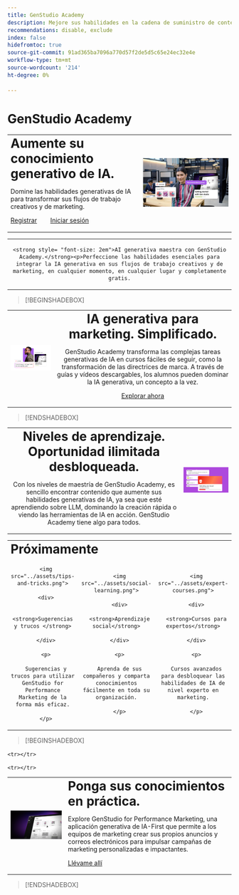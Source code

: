 ```yaml
---
title: GenStudio Academy
description: Mejore sus habilidades en la cadena de suministro de contenido con Adobe GenStudio Academy
recommendations: disable, exclude
index: false
hidefromtoc: true
source-git-commit: 91ad365ba7096a770d57f2de5d5c65e24ec32e4e
workflow-type: tm+mt
source-wordcount: '214'
ht-degree: 0%

---
```


# GenStudio Academy

<table>

 <tr style= "border: 0;">

  <td> <strong style= "font-size: 2em">Aumente su conocimiento generativo de IA.  </strong><p>Domine las habilidades generativas de IA para transformar sus flujos de trabajo creativos y de marketing. <p><a href="https://learningmanager.adobe.com/accountiplogin?ipId=16970&amp;accesskey=c4988oojirhb5" rel="noreferrer" target="_blank" class="spectrum-Button spectrum-Button--fill spectrum-Button--accent spectrum-Button--sizeM"><span class="spectrum-Button-label has-no-wrap">Registrar</span></a>          <a href="https://genstudioacademy.adobelearningmanager.com/" rel="noreferrer" target="_blank" class="spectrum-Button spectrum-Button--fill spectrum-Button--accent spectrum-Button--sizeM"><span class="spectrum-Button-label has-no-wrap">Iniciar sesión</span></a></td>

  <td><img src="../assets/elevate-your-generative-ai-knowledge.png"></td>

 </tr>

</table>

<table>

 <tr style= "border: 0;">

  <td align="center">

    <strong style= "font-size: 2em">AI generativa maestra con GenStudio Academy.</strong><p>Perfeccione las habilidades esenciales para integrar la IA generativa en sus flujos de trabajo creativos y de marketing, en cualquier momento, en cualquier lugar y completamente gratis.

  </td>

 </tr>

</table>

>[!BEGINSHADEBOX]

<table>

 <tr style= "border: 0;">

  <td><img src="../assets/generative-ai-for-marketing-simplified.png"></td>

  <td align="center"> <strong style= "font-size: 2em">IA generativa para marketing. Simplificado.</strong><p> GenStudio Academy transforma las complejas tareas generativas de IA en cursos fáciles de seguir, como la transformación de las directrices de marca. A través de guías y vídeos descargables, los alumnos pueden dominar la IA generativa, un concepto a la vez.<p><a href="https://learningmanager.adobe.com/accountiplogin?ipId=16970&amp;accesskey=c4988oojirhb5" rel="noreferrer" target="_blank" class="spectrum-Button spectrum-Button--fill spectrum-Button--accent spectrum-Button--sizeM"><span class="spectrum-Button-label has-no-wrap">Explorar ahora</span></a></td>

 </tr>

</table>

>[!ENDSHADEBOX]

<table>

 <tr style= "border: 0;">

  <td align="center"> <strong style= "font-size: 2em">Niveles de aprendizaje. Oportunidad ilimitada desbloqueada.</strong><p>Con los niveles de maestría de GenStudio Academy, es sencillo encontrar contenido que aumente sus habilidades generativas de IA, ya sea que esté aprendiendo sobre LLM, dominando la creación rápida o viendo las herramientas de IA en acción. GenStudio Academy tiene algo para todos.</td>

  <td><img src="../assets/levels-of-learning.png"></td>

 </tr>

</table>


<table>

 <tr style= "border: 0;colspan: 3;">

  <td colspan="3"> <strong style= "font-size: 2em;">Próximamente</strong></td>

 </tr> 

 <tr style= "border: 0;colspan: 3;"> 

   <td align="Center">

      <img src="../assets/tips-and-tricks.png">

      <div>

      <strong>Sugerencias y trucos </strong>

      </div>

      <p>

      Sugerencias y trucos para utilizar GenStudio for Performance Marketing de la forma más eficaz.

      </p>

   </td>

   <td align="Center">

      <img src="../assets/social-learning.png">

      <div>

      <strong>Aprendizaje social</strong>

      </div>

      <p>

      Aprenda de sus compañeros y comparta conocimientos fácilmente en toda su organización.

      </p>

   </td>

   <td align="Center">

      <img src="../assets/expert-courses.png">

      <div>

      <strong>Cursos para expertos</strong>

      </div>

      <p>

      Cursos avanzados para desbloquear las habilidades de IA de nivel experto en marketing.

      </p>

   </td>

 </tr>

</table>

>[!BEGINSHADEBOX]

<table>

    <tr></tr>

 <tr style= "border: 0;">

 <td><img src="../assets/put-your-learnings-into-practice.png"></td>

  <td> <strong style= "font-size: 2em">Ponga sus conocimientos en práctica.</strong><p>Explore GenStudio for Performance Marketing, una aplicación generativa de IA-First que permite a los equipos de marketing crear sus propios anuncios y correos electrónicos para impulsar campañas de marketing personalizadas e impactantes.<p><a href="https://business.adobe.com/products/genstudio-for-performance-marketing.html" rel="noreferrer" target="_blank" class="spectrum-Button spectrum-Button--fill spectrum-Button--accent spectrum-Button--sizeM"><span class="spectrum-Button-label has-no-wrap">Llévame allí</span></a></td>

 </tr>

    <tr></tr>

</table>

>[!ENDSHADEBOX]